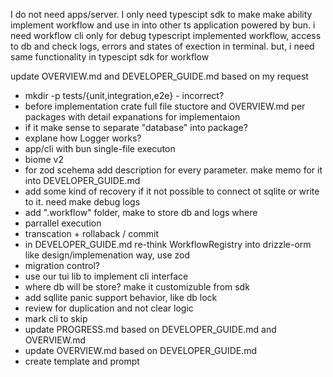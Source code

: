 I do not need apps/server. I only need typescipt sdk to make make ability implement workflow and use in into other ts application powered by bun. i need workflow cli only for debug typescript implemented workflow, access to db and check logs, errors and states of exection in terminal. but, i need same functionality in typescipt sdk for workflow


update OVERVIEW.md and DEVELOPER_GUIDE.md based on my request


- mkdir -p tests/{unit,integration,e2e} - incorrect?
- before implementation crate full file stuctore and OVERVIEW.md per packages with detail expanations for implementaion
- if it make sense to separate "database" into package?
- explane how Logger works?
- app/cli with bun single-file executon
- biome v2
- for zod scehema add description for every parameter. make memo for it into DEVELOPER_GUIDE.md
- add some kind of recovery if it not possible to connect ot sqlite or write to it. need make debug logs
- add ".workflow" folder, make to store db and logs where
- parrallel execution
- transcation + rollaback / commit
- in DEVELOPER_GUIDE.md re-think WorkflowRegistry into drizzle-orm like design/implemenation way, use zod
- migration control?
- use our tui lib to implement cli interface
- where db will be store? make it customizuble from sdk
- add sqllite panic support behavior, like db lock
- review for duplication and not clear logic
- mark cli to skip
- update PROGRESS.md based on DEVELOPER_GUIDE.md and OVERVIEW.md
- update OVERVIEW.md based on DEVELOPER_GUIDE.md
- create template and prompt